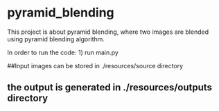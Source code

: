 # pyramid_blending

This project is about pyramid blending, where two images are blended using pyramid blending algorithm.

In order to run the code:
	1) run main.py


##Input images can be stored in ./resources/source directory
## the output is generated in ./resources/outputs directory